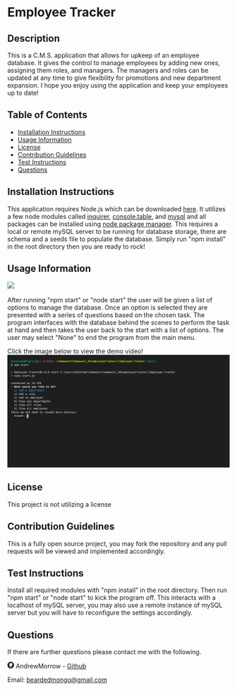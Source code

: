 # Employee Tracker

## Description

This is a C.M.S. application that allows for upkeep of an employee database. It gives the control to manage employees by adding new ones, assigning them roles, and managers. The managers and roles can be updated at any time to give flexibility for promotions and new department expansion. I hope you enjoy using the application and keep your employees up to date!

## Table of Contents

-   [Installation Instructions](#installation-instructions)
-   [Usage Information](#usage-information)
-   [License](#license)
-   [Contribution Guidelines](#contribution-guidelines)
-   [Test Instructions](#test-instructions)
-   [Questions](#questions)

## Installation Instructions

This application requires Node.js which can be downloaded <a href="https://nodejs.org/en/" target="_blank">here</a>. It utilizes a few node modules called <a href="https://www.npmjs.com/package/inquirer" target="_blank">inquirer</a>, <a href="https://www.npmjs.com/package/console.table" target="_blank"> console.table</a>, and <a href="https://www.npmjs.com/package/mysql" target="_blank"> mysql</a> and all packages can be installed using <a href="https://www.npmjs.com/" target="_blank">node package manager</a>. This requires a local or remote mySQL server to be running for database storage, there are schema and a seeds file to populate the database. Simply run "npm install" in the root directory then you are ready to rock!

## Usage Information

<img src = "https://img.shields.io/badge/license-None-blue">

After running "npm start" or "node start" the user will be given a list of options to manage the database. Once an option is selected they are presented with a series of questions based on the chosen task. The program interfaces with the database behind the scenes to perform the task at hand and then takes the user back to the start with a list of options. The user may select "None" to end the program from the main menu.

Click the image below to view the demo video!
[![Demo Video](assets/images/employeeTrackerScreenshot.png)](https://drive.google.com/file/d/1X2b2WRVmlQ6CAv2jNj827Xrd_JUhCmkM/view)

## License

This project is not utilizing a license

## Contribution Guidelines

This is a fully open source project, you may fork the repository and any pull requests will be viewed and implemented accordingly.

## Test Instructions

Install all required modules with "npm install" in the root directory. Then run "npm start" or "node start" to kick the program off. This interacts with a localhost of mySQL server, you may also use a remote instance of mySQL server but you will have to reconfigure the settings accordingly.

## Questions

If there are further questions please contact me with the following.

<img src = "assets/images/githubLogoCrop.png" alt= 'Github Logo' width="15px" height="15px"> AndrewMorrow - <a href="https://github.com/AndrewMorrow" target= "_blank">Github</a>

Email: beardedmongo@gmail.com
